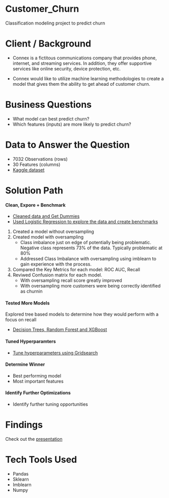 # Customer_Churn
Classification modeling project to predict churn

# Client / Background
- Connex is a fictitous communications company that provides phone, internet, and streaming services. In addition, they offer supportive services like online security, device protection, etc. 

- Connex would like to utilize machine learning methodologies to create a model that gives them the ability to get ahead of customer churn.

# Business Questions
- What model can best predict churn?
- Which features (inputs) are more likely to predict churn?

# Data to Answer the Question
- 7032 Observations (rows)
- 30 Features (columns)
- [Kaggle dataset](https://www.kaggle.com/datasets/blastchar/telco-customer-churn) 

# Solution Path
#### Clean, Expore + Benchmark
- [Cleaned data and Get Dummies](https://github.com/Jenni-Hawk/Customer_Churn/blob/main/01_Clean_GetDummies.ipynb)
- [Used Logistic Regression to explore the data and create benchmarks](https://github.com/Jenni-Hawk/Customer_Churn/blob/main/03_Logistic_Reg_Explore.ipynb)
1. Created a model without oversampling
2. Created model with oversampling
    - Class imbalance just on edge of potentially being problematic. Negative class represents 73% of the data. Typically problematic at 80%
    - Addressed Class Imbalance with oversampling using imblearn to gain experience with the process.
3. Compared the Key Metrics for each model: ROC AUC, Recall
4. Reviwed Confusion matrix for each model. 
    - With oversampling recall score greatly improved 
    - With oversampling more customers were being correctly identified as churnin

#### Tested More Models
Explored tree based models to determine how they would perform with a focus on recall
- [Decision Trees, Random Forest and XGBoost](https://github.com/Jenni-Hawk/Customer_Churn/blob/main/04_Tree_vs_Forest_vs_XGBoost.ipynb)

#### Tuned Hyperparamters
- [Tune hyperparameters using Gridsearch](https://github.com/Jenni-Hawk/Customer_Churn/blob/main/05_Tuning_GridSearch.ipynb)

#### Determine Winner
- Best performing model
- Most important features

#### Identify Further Optimizations
- Identify further tuning opportunities

# Findings
Check out the [presentation](https://github.com/Jenni-Hawk/Customer_Churn/blob/main/CustomerChurn_Presentation.pdf)

# Tech Tools Used
- Pandas
- Sklearn
- Imblearn
- Numpy
